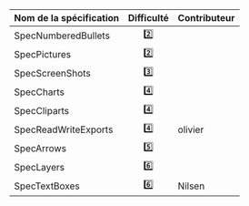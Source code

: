 | Nom de la spécification | Difficulté | Contributeur |
| ----------------------- | :--------: | ------------ |
| SpecNumberedBullets     | :two:      |              |
| SpecPictures            | :two:      |              |
| SpecScreenShots         | :three:    |              |
| SpecCharts              | :four:     |              |
| SpecCliparts            | :four:     |              |
| SpecReadWriteExports    | :four:     | olivier |
| SpecArrows              | :five:     |              |
| SpecLayers              | :six:      |              |
| SpecTextBoxes           | :six:      |  Nilsen            |
